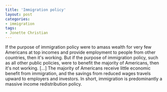 ```yaml
---
title: 'Immigration policy'
layout: post
categories:
- immigration
tags:
- Jonette Christian
---
```


If the purpose of immigration policy were to amass wealth for very few Americans at top incomes and provide employment to people from other countries, then it's working. But if the purpose of immigration policy, such as all other public policies, were to benefit the majority of Americans, then it's not working. \[...\] The majority of Americans receive little economic benefit from immigration, and the savings from reduced wages travels upward to employers and investors. In short, immigration is predominantly a massive income redistribution policy.